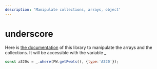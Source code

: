 ```yaml
---
description: 'Manipulate collections, arrays, object'
---
```


# underscore

Here is [the documentation](https://underscorejs.org/) of this library to manipulate the arrays and the collections. It will be accessible with the variable \_

```javascript
const a320s = _.where(FW.getFwots(), {type:'A320'});
```

  


